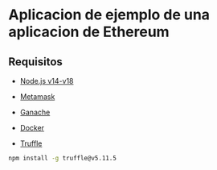 # Aplicacion de ejemplo de una aplicacion de Ethereum

## Requisitos
* [Node.js v14-v18](https://nodejs.org/en/download)
* [Metamask](https://metamask.io/download/)
* [Ganache](https://trufflesuite.com/docs/ganache/quickstart/)


* [Docker](https://docs.docker.com/engine/install/)


* [Truffle](https://trufflesuite.com/docs/truffle/how-to/install/#install-nodejs)
```bash
npm install -g truffle@v5.11.5
```

